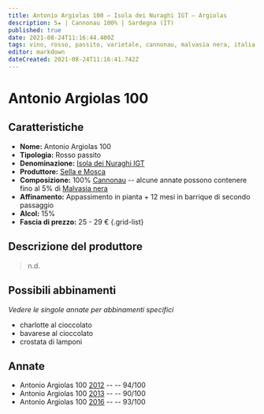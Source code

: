 ```yaml
---
title: Antonio Argiolas 100 – Isola dei Nuraghi IGT – Argiolas
description: 5★ | Cannonau 100% | Sardegna (IT)
published: true
date: 2021-08-24T11:16:44.400Z
tags: vino, rosso, passito, varietale, cannonau, malvasia nera, italia, sardegna, charlotte al cioccolato, bavarese al cioccolato, crostata di lamponi, 25 - 29 €, 5 stelle
editor: markdown
dateCreated: 2021-08-24T11:16:41.742Z
---
```


# Antonio Argiolas 100

## Caratteristiche
- **Nome:** Antonio Argiolas 100 
- **Tipologia:** Rosso passito
- **Denominazione:** [Isola dei Nuraghi IGT](/denominazioni/Italia/Sardegna/IGT/Isola-dei-Nuraghi)
- **Produttore:** [Sella e Mosca](/produttori/Italia/Sardegna/Argiolas) 
- **Composizione:** 100% [Cannonau](/vitigni/Italia/bacca-nera/cannonau) -- alcune annate possono contenere fino al 5% di [Malvasia nera](/vitigni/Italia/bacca-nera/malvasia-nera)
- **Affinamento:** Appassimento in pianta + 12 mesi in barrique di secondo passaggio
- **Alcol:** 15%
- **Fascia di prezzo:** 25 - 29 €
{.grid-list}

## Descrizione del produttore

> n.d.

## Possibili abbinamenti
*Vedere le singole annate per abbinamenti specifici*

- charlotte al cioccolato
- bavarese al cioccolato
- crostata di lamponi

## Annate
- Antonio Argiolas 100 [2012](vini/Italia/Sardegna/Argiolas/Antonio-Argiolas-100/2012) -- <span class="star-5"></span> -- 94/100
- Antonio Argiolas 100 [2013](vini/Italia/Sardegna/Argiolas/Antonio-Argiolas-100/2013) -- <span class="star-4"></span> -- 90/100
- Antonio Argiolas 100 [2016](vini/Italia/Sardegna/Argiolas/Antonio-Argiolas-100/2016) -- <span class="star-5"></span> -- 93/100


